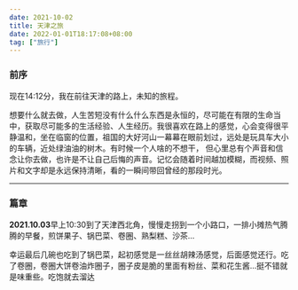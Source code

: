 ```yaml
---
date: 2021-10-02
title: 天津之旅
date: 2022-01-01T18:17:08+08:00
tag: ["旅行"]
---
```

### 前序

现在14:12分，我在前往天津的路上，未知的旅程。

想要什么就去做，人生苦短没有什么什么东西是永恒的，尽可能在有限的生命当中，获取尽可能多的生活经验、人生经历。我很喜欢在路上的感觉，心会变得很平静温和，坐在临窗的位置，祖国的大好河山一幕幕在眼前划过，远处是玩具车大小的车辆，近处绿油油的树木。有时候一个人啥的不想干， 但心里总有个声音和信念让你去做，也许是不让自己后悔的声音。记忆会随着时间越加模糊，而视频、照片和文字却是永远保持清晰，看的一瞬间带回曾经的那段时光。

***

### 篇章

**2021.10.03**早上10:30到了天津西北角，慢慢走拐到一个小路口，一排小摊热气腾腾的早餐，煎饼果子、锅巴菜、卷圈、熟梨糕、沙茶…

幸运最后几碗也吃到了锅巴菜，起初感觉是一丝丝胡辣汤感觉，后面感觉还行。吃了卷圈，卷圈大饼卷油炸圈子，圈子皮是脆的里面有粉丝、菜和花生酱…挺不错就是味重些。吃饱就去溜达

